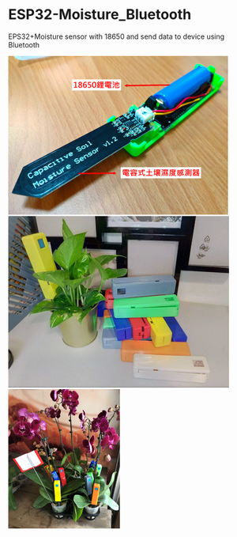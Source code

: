 # ESP32-Moisture_Bluetooth
EPS32+Moisture sensor with 18650 and send data to device using Bluetooth

![](https://github.com/eejason7328/ESP32-Moisture_Bluetooth/blob/main/Moisture1.PNG)
![](https://github.com/eejason7328/ESP32-Moisture_Bluetooth/blob/main/Moisture2.PNG)
![](https://github.com/eejason7328/ESP32-Moisture_Bluetooth/blob/main/Moisture3.PNG)
